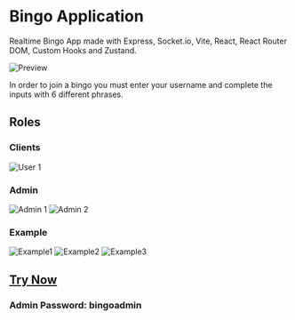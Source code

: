 # Bingo Application

Realtime Bingo App made with Express, Socket.io, Vite, React, React Router DOM, Custom Hooks and Zustand.

![Preview](https://i.postimg.cc/7LPh7WSt/Screenshot-50.png)

In order to join a bingo you must enter your username and complete the inputs with 6 different phrases.

## Roles

### Clients

![User 1](https://i.postimg.cc/HnMkdDCn/Screenshot-45.png)

### Admin

![Admin 1](https://i.postimg.cc/ZqfRLxcb/Screenshot-46.png)
![Admin 2](https://i.postimg.cc/SQYsW8z4/Screenshot-48.png)

### Example

![Example1](https://i.postimg.cc/MTNpCZNg/Screenshot-47.png)
![Example2](https://i.postimg.cc/63yQb4jd/Screenshot-49.png)
![Example3](https://i.postimg.cc/kgvD2mRt/Screenshot-51.png)

## [Try Now](https://bingo-app-client-qqvm.onrender.com)

### Admin Password: bingoadmin
